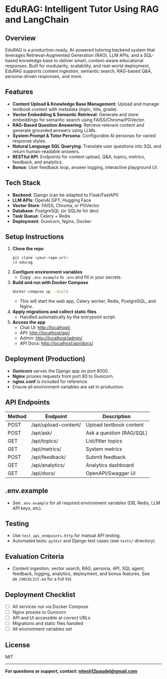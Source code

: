 # EduRAG: Intelligent Tutor Using RAG and LangChain

## Overview
EduRAG is a production-ready, AI-powered tutoring backend system that leverages Retrieval-Augmented Generation (RAG), LLM APIs, and a SQL-based knowledge base to deliver smart, context-aware educational responses. Built for modularity, scalability, and real-world deployment, EduRAG supports content ingestion, semantic search, RAG-based Q&A, persona-driven responses, and more.

## Features
- **Content Upload & Knowledge Base Management**: Upload and manage textbook content with metadata (topic, title, grade).
- **Vector Embedding & Semantic Retrieval**: Generate and store embeddings for semantic search using FAISS/Chroma/PGVector.
- **RAG-Based Question Answering**: Retrieve relevant content and generate grounded answers using LLMs.
- **System Prompt & Tutor Persona**: Configurable AI personas for varied response styles.
- **Natural Language SQL Querying**: Translate user questions into SQL and return human-readable answers.
- **RESTful API**: Endpoints for content upload, Q&A, topics, metrics, feedback, and analytics.
- **Bonus**: User feedback loop, answer logging, interactive playground UI.

## Tech Stack
- **Backend**: Django (can be adapted to Flask/FastAPI)
- **LLM APIs**: OpenAI GPT, Hugging Face
- **Vector Store**: FAISS, Chroma, or PGVector
- **Database**: PostgreSQL (or SQLite for dev)
- **Task Queue**: Celery + Redis
- **Deployment**: Gunicorn, Nginx, Docker

## Setup Instructions
1. **Clone the repo**
   ```bash
   git clone <your-repo-url>
   cd edurag
   ```
2. **Configure environment variables**
   - Copy `.env.example` to `.env` and fill in your secrets.
3. **Build and run with Docker Compose**
   ```bash
   docker-compose up --build
   ```
   - This will start the web app, Celery worker, Redis, PostgreSQL, and Nginx.
4. **Apply migrations and collect static files**
   - Handled automatically by the entrypoint script.
5. **Access the app**
   - Chat UI: [http://localhost/](http://localhost/)
   - API: [http://localhost/api/](http://localhost/api/)
   - Admin: [http://localhost/admin/](http://localhost/admin/)
   - API Docs: [http://localhost/api/docs/](http://localhost/api/docs/)

## Deployment (Production)
- **Gunicorn** serves the Django app on port 8000.
- **Nginx** proxies requests from port 80 to Gunicorn.
- **nginx.conf** is included for reference.
- Ensure all environment variables are set in production.

## API Endpoints
| Method | Endpoint           | Description                           |
|--------|--------------------|---------------------------------------|
| POST   | /api/upload-content/ | Upload textbook content               |
| POST   | /api/ask/            | Ask a question (RAG/SQL)              |
| GET    | /api/topics/         | List/filter topics                    |
| GET    | /api/metrics/        | System metrics                        |
| POST   | /api/feedback/       | Submit feedback                       |
| GET    | /api/analytics/      | Analytics dashboard                   |
| GET    | /api/docs/           | OpenAPI/Swagger UI                    |

## .env.example
- See `.env.example` for all required environment variables (DB, Redis, LLM API keys, etc).

## Testing
- Use `test_api_endpoints.http` for manual API testing.
- Automated tests: `pytest` and Django test cases (see `tests/` directory).

## Evaluation Criteria
- Content ingestion, vector search, RAG, persona, API, SQL agent, feedback, logging, analytics, deployment, and bonus features. See `QA_CHECKLIST.md` for a full list.

## Deployment Checklist
- [ ] All services run via Docker Compose
- [ ] Nginx proxies to Gunicorn
- [ ] API and UI accessible at correct URLs
- [ ] Migrations and static files handled
- [ ] All environment variables set

## License
MIT

---
**For questions or support, contact: nitesh12paudel@gmail.com** 